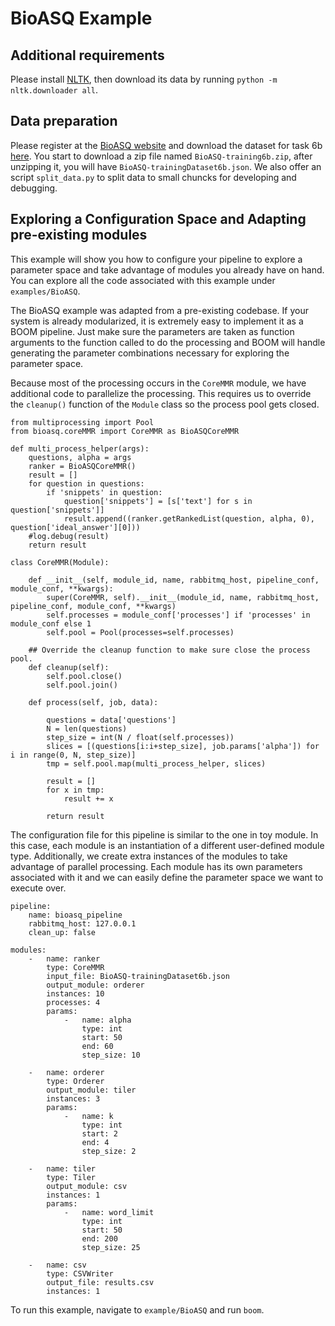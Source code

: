 # BioASQ Example

## Additional requirements
Please install [NLTK](https://www.nltk.org/), then download its data by running `python -m nltk.downloader all`.

## Data preparation
Please register at the [BioASQ website](http://participants-area.bioasq.org/) and download the dataset for task 6b [here](http://participants-area.bioasq.org/accounts/login/?next=/Tasks/6b/trainingDataset/). You start to download a zip file named `BioASQ-training6b.zip`, after unzipping it, you will have `BioASQ-trainingDataset6b.json`.
We also offer an script `split_data.py` to split data to small chuncks for developing and debugging.


## Exploring a Configuration Space and Adapting pre-existing modules

This example will show you how to configure your pipeline to explore a parameter space and take advantage of modules you already have on hand. You can explore all the code associated with this example under `examples/BioASQ`.

The BioASQ example was adapted from a pre-existing codebase.
If your system is already modularized, it is extremely easy to implement it as a BOOM pipeline.
Just make sure the parameters are taken as function arguments to the function called to do the processing and BOOM will handle generating the parameter combinations necessary for exploring the parameter space.

Because most of the processing occurs in the `CoreMMR` module, we have additional code to parallelize the processing. This requires us to override the `cleanup()` function of the `Module` class so the process pool gets closed.

```
from multiprocessing import Pool
from bioasq.coreMMR import CoreMMR as BioASQCoreMMR

def multi_process_helper(args):
    questions, alpha = args
    ranker = BioASQCoreMMR()
    result = []
    for question in questions:
        if 'snippets' in question:
            question['snippets'] = [s['text'] for s in question['snippets']]
            result.append((ranker.getRankedList(question, alpha, 0), question['ideal_answer'][0]))
    #log.debug(result)
    return result

class CoreMMR(Module):

    def __init__(self, module_id, name, rabbitmq_host, pipeline_conf, module_conf, **kwargs):
        super(CoreMMR, self).__init__(module_id, name, rabbitmq_host, pipeline_conf, module_conf, **kwargs)
        self.processes = module_conf['processes'] if 'processes' in module_conf else 1
        self.pool = Pool(processes=self.processes)

    ## Override the cleanup function to make sure close the process pool.
    def cleanup(self):
        self.pool.close()
        self.pool.join()

    def process(self, job, data):

        questions = data['questions']
        N = len(questions)
        step_size = int(N / float(self.processes))
        slices = [(questions[i:i+step_size], job.params['alpha']) for i in range(0, N, step_size)]
        tmp = self.pool.map(multi_process_helper, slices)

        result = []
        for x in tmp:
            result += x

        return result
```

The configuration file for this pipeline is similar to the one in toy module. In this case, each module is an instantiation of a different user-defined module type. Additionally, we create extra instances of the modules to take advantage of parallel processing. Each module has its own parameters associated with it and we can easily define the parameter space we want to execute over.

```
pipeline:
    name: bioasq_pipeline
    rabbitmq_host: 127.0.0.1
    clean_up: false

modules:
    -   name: ranker
        type: CoreMMR
        input_file: BioASQ-trainingDataset6b.json
        output_module: orderer
        instances: 10
        processes: 4
        params:
            -   name: alpha
                type: int
                start: 50
                end: 60
                step_size: 10

    -   name: orderer
        type: Orderer
        output_module: tiler
        instances: 3
        params:
            -   name: k
                type: int
                start: 2
                end: 4
                step_size: 2

    -   name: tiler
        type: Tiler
        output_module: csv
        instances: 1
        params:
            -   name: word_limit
                type: int
                start: 50
                end: 200
                step_size: 25

    -   name: csv
        type: CSVWriter
        output_file: results.csv
        instances: 1
```
To run this example, navigate to `example/BioASQ` and run `boom`.
